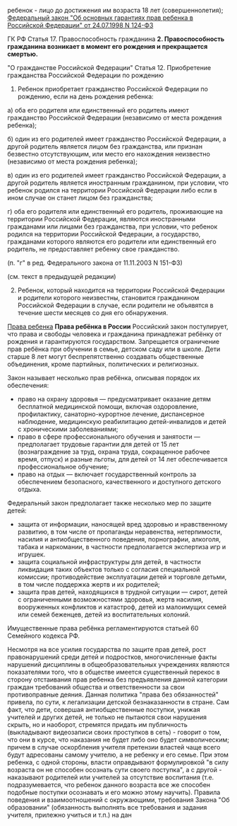 

ребенок - лицо до достижения им возраста 18 лет (совершеннолетия); [Федеральный закон "Об основных гарантиях прав ребенка в Российской Федерации" от 24.07.1998 N 124-ФЗ](http://www.consultant.ru/document/cons_doc_LAW_19558/)

ГК РФ Статья 17. Правоспособность гражданина
    **2. Правоспособность гражданина возникает в момент его рождения и прекращается смертью.**

"О гражданстве Российской Федерации"
Статья 12. Приобретение гражданства Российской Федерации по рождению

1. Ребенок приобретает гражданство Российской Федерации по рождению, если на день рождения ребенка:

а) оба его родителя или единственный его родитель имеют гражданство Российской Федерации (независимо от места рождения ребенка);

б) один из его родителей имеет гражданство Российской Федерации, а другой родитель является лицом без гражданства, или признан безвестно отсутствующим, или место его нахождения неизвестно (независимо от места рождения ребенка);

в) один из его родителей имеет гражданство Российской Федерации, а другой родитель является иностранным гражданином, при условии, что ребенок родился на территории Российской Федерации либо если в ином случае он станет лицом без гражданства;

г) оба его родителя или единственный его родитель, проживающие на территории Российской Федерации, являются иностранными гражданами или лицами без гражданства, при условии, что ребенок родился на территории Российской Федерации, а государство, гражданами которого являются его родители или единственный его родитель, не предоставляет ребенку свое гражданство.

(п. "г" в ред. Федерального закона от 11.11.2003 N 151-ФЗ)

(см. текст в предыдущей редакции)

2. Ребенок, который находится на территории Российской Федерации и родители которого неизвестны, становится гражданином Российской Федерации в случае, если родители не объявятся в течение шести месяцев со дня его обнаружения.


[Права ребенка](https://14.xn--b1aew.xn--p1ai/document/2237189)
**Права ребёнка в России**
Российский закон постулирует, что права и свободы человека и гражданина принадлежат ребёнку от рождения и гарантируются государством. Запрещается ограничение прав ребёнка при обучении в семье, детском саду или в школе. Дети старше 8 лет могут беспрепятственно создавать общественные объединения, кроме партийных, политических и религиозных.

Закон называет несколько прав ребёнка, описывая порядок их обеспечения:
- право на охрану здоровья — предусматривает оказание детям бесплатной медицинской помощи, включая оздоровление, профилактику, санаторно-курортное лечение, диспансерное наблюдение, медицинскую реабилитацию детей-инвалидов и детей с хроническими заболеваниями;
- право в сфере профессионального обучения и занятости — предполагает трудовые гарантии для детей от 15 лет (вознаграждение за труд, охрана труда, сокращенное рабочее время, отпуск) и разные льготы, для детей от 14 лет обеспечивается профессиональное обучение;
- право на отдых — включает государственный контроль за обеспечением безопасного, качественного и доступного детского отдыха.

Федеральный закон предполагает также несколько мер по защите детей:
- защита от информации, наносящей вред здоровью и нравственному развитию, в том числе от пропаганды неравенства, нетерпимости, насилия и антиобщественного поведения, порнографии, алкоголя, табака и наркомании, в частности предполагается экспертиза игр и игрушек.
- защита социальной инфраструктуры для детей, в частности ликвидация таких объектов только с согласия специальной комиссии;
противодействие эксплуатации детей и торговле детьми, в том числе поддержка жертв и их родителей;
- защита прав детей, находящихся в трудной ситуации — сирот, детей с ограниченными возможностями здоровья, жертв насилия, вооруженных конфликтов и катастроф, детей из малоимущих семей или семей беженцев, детей из воспитательных колоний.

Имущественные права ребёнка регламентируются статьей 60 Семейного кодекса РФ.

Несмотря на все усилия государства по защите прав детей, рост правонарушений среди детей и подростков, многочисленные факты нарушений дисциплины в общеобразовательных учреждениях являются показателями того, что в обществе имеется существенный перекос в сторону отстаивания прав ребенка без предъявления данной категории граждан требований общества и ответственности за свои противоправные деяния. Данная политика "права без обязанностей" привела, по сути, к легализации детской безнаказанности в стране. Сам факт, что дети, совершая антиобщественные поступки, унижая учителей и других детей, не только не пытаются свои нарушения скрыть, но и наоборот, стремятся придать им публичность (выкладывают видеозаписи своих проступков в сеть) - говорит о том, что они в курсе, что наказания не будет либо оно будет символическим; причем в случае оскорбления учителя претензии властей чаще всего будут адресованы самому учителю, а не ребенку и его семье. При этом ребенка, с одной стороны, власти оправдывают формулировкой "в силу возраста он не способен осознать сути своего поступка", а с другой - наказывают родителей или учителей за отсутствие воспитания (т.е. подразумевается, что ребенок данного возраста все же способен подобные поступки осознавать и его можно этому научить). Правила поведения и взаимоотношений с окружающими, требования Закона "Об образовании" (обязанность выполнять все требования и задания учителя, прилежно учиться и т.п.) на дан

